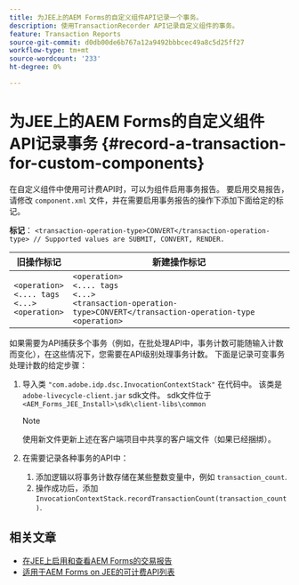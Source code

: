 ```yaml
---
title: 为JEE上的AEM Forms的自定义组件API记录一个事务。
description: 使用TransactionRecorder API记录自定义组件的事务。
feature: Transaction Reports
source-git-commit: d0db00de6b767a12a9492bbbcec49a8c5d25ff27
workflow-type: tm+mt
source-wordcount: '233'
ht-degree: 0%

---
```


# 为JEE上的AEM Forms的自定义组件API记录事务 {#record-a-transaction-for-custom-components}

在自定义组件中使用可计费API时，可以为组件启用事务报告。 要启用交易报告，请修改 `component.xml` 文件，并在需要启用事务报告的操作下添加下面给定的标记。

**标记**： `<transaction-operation-type>CONVERT</transaction-operation-type> // Supported values are SUBMIT, CONVERT, RENDER.`

| 旧操作标记 | 新建操作标记 |
| ----------- | ----------- |
| `<operation>`<br> `<.... tags`<br>`<...>`<br>`<operation>` | `<operation>`<br> `<.... tags`<br>`<...>`<br>`<transaction-operation-type>CONVERT</transaction-operation-type`<br>`<operation>` |

如果需要为API捕获多个事务（例如，在批处理API中，事务计数可能随输入计数而变化），在这些情况下，您需要在API级别处理事务计数。 下面是记录可变事务处理计数的给定步骤：

1. 导入类 `"com.adobe.idp.dsc.InvocationContextStack"` 在代码中。 该类是 `adobe-livecycle-client.jar` sdk文件。 sdk文件位于 `<AEM_Forms_JEE_Install>\sdk\client-libs\common`

   >[!NOTE]
   > 使用新文件更新上述在客户端项目中共享的客户端文件（如果已经捆绑）。

1. 在需要记录各种事务的API中：
   1. 添加逻辑以将事务计数存储在某些整数变量中，例如 `transaction_count`.
   1. 操作成功后，添加 `InvocationContextStack.recordTransactionCount(transaction_count)`.

<!--For example, you can set count for your custom component by importing class `"com.adobe.idp.dsc.InvocationContextStack"` in the code available at `adobe-livecycle-client.jar`  and determine the transaction count basis API input/result and add (In this case we add count is equal to 3):
`InvocationContextStack.recordTransactionCount(<count>).` to 
`InvocationContextStack.recordTransactionCount(3)`.-->

## 相关文章

* [在JEE上启用和查看AEM Forms的交易报告](/help/forms/using/transaction-report-overview-jee.md)
* [适用于AEM Forms on JEE的可计费API列表](/help/forms/using/transaction-reports-billable-apis-jee.md)


